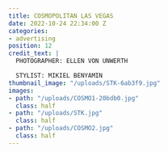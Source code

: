 ```yaml
---
title: COSMOPOLITAN LAS VEGAS
date: 2022-10-24 22:34:00 Z
categories:
- advertising
position: 12
credit_text: |
  PHOTOGRAPHER: ELLEN VON UNWERTH

  STYLIST: MIKIEL BENYAMIN
thumbnail_image: "/uploads/STK-6ab3f9.jpg"
images:
- path: "/uploads/COSMO1-20bdb0.jpg"
  class: half
- path: "/uploads/STK.jpg"
  class: half
- path: "/uploads/COSMO2.jpg"
  class: half
---
```


